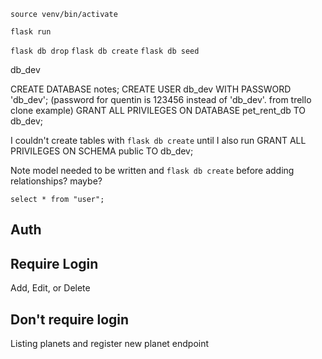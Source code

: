 `source venv/bin/activate`

`flask run`


`flask db drop`
`flask db create`
`flask db seed`


db_dev

CREATE DATABASE notes;
CREATE USER db_dev WITH PASSWORD 'db_dev'; (password for quentin is 123456 instead of 'db_dev'. from trello clone example)
GRANT ALL PRIVILEGES ON DATABASE pet_rent_db TO db_dev;

I couldn't create tables with `flask db create` until I also run
GRANT ALL PRIVILEGES ON SCHEMA public TO db_dev;



Note model needed to be written and `flask db create` before adding relationships? maybe?


`select * from "user";`






## Auth

## Require Login
Add, Edit, or Delete 

## Don't require login
Listing planets and register new planet endpoint
